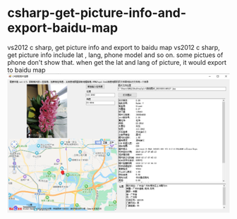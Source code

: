 # csharp-get-picture-info-and-export-baidu-map
vs2012 c sharp, get picture info and export to baidu map
vs2012 c sharp, get picture info include lat , lang, phone model and so on.
some pictues of phone don't show that.
when get the lat and lang of picture, it would export to baidu map
![img](https://github.com/lukejames100/csharp-get-picture-info-and-export-baidu-map/blob/main/wx_20210201150400.png)
